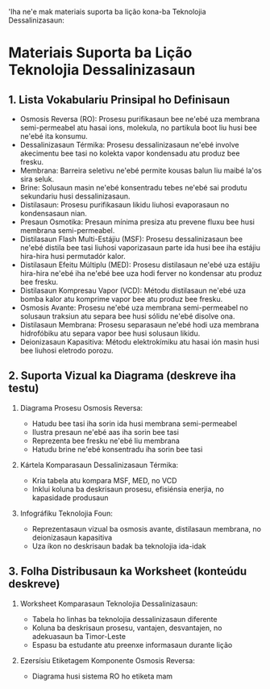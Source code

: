 'Iha ne'e mak materiais suporta ba lição kona-ba Teknolojia Dessalinizasaun:

# Materiais Suporta ba Lição Teknolojia Dessalinizasaun

## 1. Lista Vokabulariu Prinsipal ho Definisaun

- Osmosis Reversa (RO): Prosesu purifikasaun bee ne'ebé uza membrana semi-permeabel atu hasai ions, molekula, no partikula boot liu husi bee ne'ebé ita konsumu.
- Dessalinizasaun Térmika: Prosesu dessalinizasaun ne'ebé involve akecimentu bee tasi no kolekta vapor kondensadu atu produz bee fresku.
- Membrana: Barreira seletivu ne'ebé permite kousas balun liu maibé la'os sira seluk.
- Brine: Solusaun masin ne'ebé konsentradu tebes ne'ebé sai produtu sekundariu husi dessalinizasaun.
- Distilasaun: Prosesu purifikasaun likidu liuhosi evaporasaun no kondensasaun nian.
- Presaun Osmotika: Presaun mínima presiza atu prevene fluxu bee husi membrana semi-permeabel.
- Distilasaun Flash Multi-Estájiu (MSF): Prosesu dessalinizasaun bee ne'ebé distila bee tasi liuhosi vaporizasaun parte ida husi bee iha estájiu hira-hira husi permutadór kalor.
- Distilasaun Efeitu Múltiplu (MED): Prosesu distilasaun ne'ebé uza estájiu hira-hira ne'ebé iha ne'ebé bee uza hodi ferver no kondensar atu produz bee fresku.
- Distilasaun Kompresau Vapor (VCD): Métodu distilasaun ne'ebé uza bomba kalor atu komprime vapor bee atu produz bee fresku.
- Osmosis Avante: Prosesu ne'ebé uza membrana semi-permeabel no solusaun traksiun atu separa bee husi sólidu ne'ebé disolve ona.
- Distilasaun Membrana: Prosesu separasaun ne'ebé hodi uza membrana hidrofóbiku atu separa vapor bee husi solusaun likidu.
- Deionizasaun Kapasitiva: Métodu elektrokímiku atu hasai ión masin husi bee liuhosi eletrodo porozu.

## 2. Suporta Vizual ka Diagrama (deskreve iha testu)

1. Diagrama Prosesu Osmosis Reversa:
   - Hatudu bee tasi iha sorin ida husi membrana semi-permeabel
   - Ilustra presaun ne'ebé aas iha sorin bee tasi
   - Reprezenta bee fresku ne'ebé liu membrana
   - Hatudu brine ne'ebé konsentradu iha sorin bee tasi

2. Kártela Komparasaun Dessalinizasaun Térmika:
   - Kria tabela atu kompara MSF, MED, no VCD
   - Inklui koluna ba deskrisaun prosesu, efisiénsia enerjia, no kapasidade produsaun

3. Infográfiku Teknolojia Foun:
   - Reprezentasaun vizual ba osmosis avante, distilasaun membrana, no deionizasaun kapasitiva
   - Uza íkon no deskrisaun badak ba teknolojia ida-idak

## 3. Folha Distribusaun ka Worksheet (konteúdu deskreve)

1. Worksheet Komparasaun Teknolojia Dessalinizasaun:
   - Tabela ho linhas ba teknolojia dessalinizasaun diferente
   - Koluna ba deskrisaun prosesu, vantajen, desvantajen, no adekuasaun ba Timor-Leste
   - Espasu ba estudante atu preenxe informasaun durante lição

2. Ezersísiu Etiketagem Komponente Osmosis Reversa:
   - Diagrama husi sistema RO ho etiketa mam